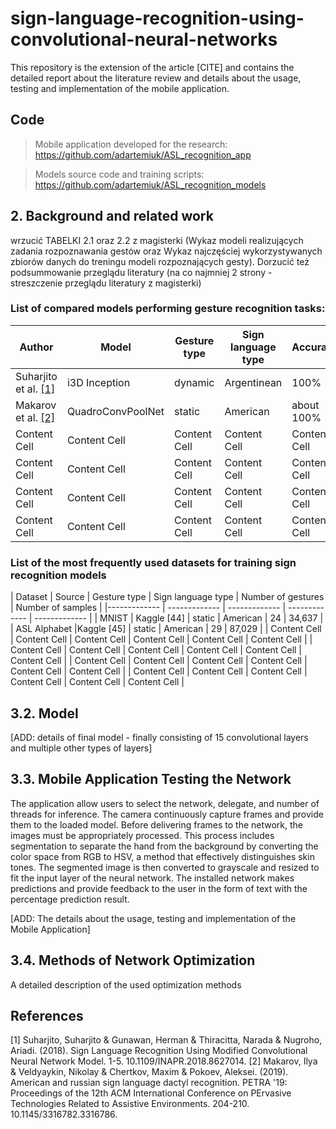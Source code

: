 # sign-language-recognition-using-convolutional-neural-networks
This repository is the extension of the article [CITE] and contains the detailed report about the literature review and details about the usage, testing and
implementation of the mobile application. 

## Code
> Mobile application developed for the research: https://github.com/adartemiuk/ASL_recognition_app

> Models source code and training scripts: https://github.com/adartemiuk/ASL_recognition_models

## 2. Background and related work
wrzucić TABELKI 2.1 oraz 2.2 z magisterki (Wykaz modeli realizujących zadania rozpoznawania gestów oraz Wykaz najczęściej wykorzystywanych zbiorów danych do treningu modeli rozpoznających gesty). Dorzucić też podsummowanie przeglądu literatury (na co najmniej 2 strony - streszczenie przeglądu literatury z magisterki)

### List of compared models performing gesture recognition tasks: 

| Author  | Model | Gesture type | Sign language type | Accuracy |
|------------- | ------------- | ------------- |  ------------- |  ------------- | 
| Suharjito et al. [[1]](#1) | i3D Inception  | dynamic |  Argentinean |  100% |
| Makarov et al. [[2]](#2) | QuadroConvPoolNet  | static |  American  |  about 100% |
| Content Cell  | Content Cell  | Content Cell |  Content Cell |  Content Cell |
| Content Cell  | Content Cell  | Content Cell |  Content Cell |  Content Cell |
| Content Cell  | Content Cell  | Content Cell |  Content Cell |  Content Cell |
| Content Cell  | Content Cell  | Content Cell |  Content Cell |  Content Cell |

### List of the most frequently used datasets for training sign recognition models

| Dataset  | Source | Gesture type | Sign language type | Number of gestures | Number of samples |
|------------- | ------------- | ------------- |  ------------- |  ------------- | 
| MNIST | Kaggle [44]  | static |  American |  24 | 34,637 |
| ASL Alphabet |Kaggle [45]  | static |  American  |  29 | 87,029 |
| Content Cell  | Content Cell  | Content Cell |  Content Cell |  Content Cell | Content Cell |
| Content Cell  | Content Cell  | Content Cell |  Content Cell |  Content Cell | Content Cell |
| Content Cell  | Content Cell  | Content Cell |  Content Cell |  Content Cell | Content Cell |
| Content Cell  | Content Cell  | Content Cell |  Content Cell |  Content Cell | Content Cell |

## 3.2. Model
[ADD: details of final model - finally consisting of 15 convolutional layers and multiple other types of layers]

## 3.3. Mobile Application Testing the Network
The application allow users to select the network, delegate, and number of threads for inference. The camera continuously capture frames and provide them to the loaded model. Before delivering frames to the network, the images must be appropriately processed. This process includes segmentation to separate the hand from the background by converting the color space from RGB to HSV, a method that effectively distinguishes skin tones. The segmented image is then converted to grayscale and resized to fit the input layer of the neural network. The installed network makes predictions and provide feedback to the user in the form of text with the percentage prediction result.

[ADD: The details about the usage, testing and implementation of the Mobile Application]

## 3.4. Methods of Network Optimization
A detailed description of the used optimization methods

## References
<a id="1">[1]</a> Suharjito, Suharjito & Gunawan, Herman & Thiracitta, Narada & Nugroho, Ariadi. (2018). Sign Language Recognition Using Modified Convolutional Neural Network Model. 1-5. 10.1109/INAPR.2018.8627014. 
<a id="2">[2]</a> Makarov, Ilya & Veldyaykin, Nikolay & Chertkov, Maxim & Pokoev, Aleksei. (2019). American and russian sign language dactyl recognition. PETRA '19: Proceedings of the 12th ACM International Conference on PErvasive Technologies Related to Assistive Environments. 204-210. 10.1145/3316782.3316786. 

